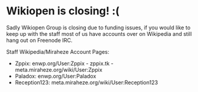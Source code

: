 # Wikiopen is closing! :(

Sadly Wikiopen Group is closing due to funding issues, if you would like to keep up with the staff most of us have accounts over on Wikipedia and still hang out on Freenode IRC.

Staff Wikipedia/Miraheze Account Pages:

* Zppix: enwp.org/User:Zppix - zppix.tk - meta.miraheze.org/wiki/User:Zppix
* Paladox: enwp.org/User:Paladox
* Reception123: meta.miraheze.org/wiki/User:Reception123
